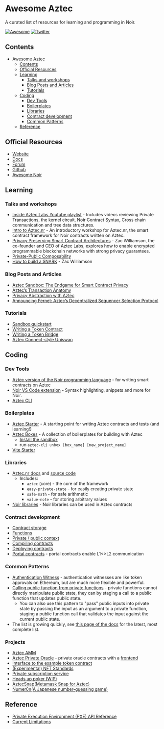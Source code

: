 # Awesome Aztec

A curated list of resources for learning and programming in Noir.

[![Awesome](https://awesome.re/badge-flat.svg)](https://awesome.re)
[![Twitter](https://img.shields.io/twitter/url/https/twitter.com/Aztec.svg?style=social&label=Follow%20%40Aztec)](https://twitter.com/aztecnetwork)

## Contents

- [Awesome Aztec](#awesome-aztec)
  - [Contents](#contents)
  - [Official Resources](#official-resources)
  - [Learning](#learning)
    - [Talks and workshops](#talks-and-workshops)
    - [Blog Posts and Articles](#blog-posts-and-articles)
    - [Tutorials](#tutorials)
  - [Coding](#coding)
    - [Dev Tools](#dev-tools)
    - [Boilerplates](#boilerplates)
    - [Libraries](#libraries)
    - [Contract development](#contract-development)
    - [Common Patterns](#common-patterns)
  - [Reference](#reference)

## Official Resources

- [Website](https://aztec.network/)
- [Docs](https://docs.aztec.network/)
- [Forum](https://discourse.aztec.network/)
- [Github](https://github.com/AztecProtocol)
- [Awesome Noir](https://github.com/noir-lang/awesome-noir/tree/main#benchmarks)

## Learning

### Talks and workshops

- [Inside Aztec Labs Youtube playlist](https://www.youtube.com/playlist?list=PLabpoAlaCBY2-sW1C8UDo16SRaMNFrnt1) - Includes videos reviewing Private Transactions, the kernel circuit, Noir Contract Syntax, Cross chain communication and tree data structures.
- [Intro to Aztec.nr](https://www.youtube.com/watch?v=58YWjQe6Cqs&list=PLabpoAlaCBY0XuHR5q3jKqKGYWbP4fDeU) - An introductory workshop for Aztec.nr, the smart contract framework for Noir contracts written on Aztec.
- [Privacy Preserving Smart Contract Architectures](https://www.youtube.com/watch?v=09nDPDN1ORA) - Zac Williamson, the co-founder and CEO of Aztec Labs, explores how to enable encrypted programmable blockchain networks with strong privacy guarantees. 
- [Private-Public Composability](https://www.youtube.com/watch?v=7Oc0tjdbi70&t=17723s)
- [How to build a SNARK](https://www.youtube.com/watch?v=j6wlamEPKlE) - Zac Williamson

### Blog Posts and Articles

- [Aztec Sandbox: The Endgame for Smart Contract Privacy](https://aztec.network/blog/announcing-aztec-sandbox-the-endgame-for-smart-contract-privacy/)
- [Aztec’s Transaction Anatomy](https://aztec.network/blog/aztecs-transaction-anatomy/)
- [Privacy Abstraction with Aztec](https://aztec.network/blog/privacy-abstraction-with-aztec/)
- [Announcing Fernet: Aztec’s Decentralized Sequencer Selection Protocol](https://medium.com/aztec-protocol/announcing-fernet-aztecs-decentralized-sequencer-selection-protocol-dd06194d572f)

### Tutorials

- [Sandbox quickstart](https://docs.aztec.network/dev_docs/getting_started/quickstart)
- [Writing a Token Contract](https://docs.aztec.network/dev_docs/tutorials/writing_token_contract)
- [Writing a Token Bridge](https://docs.aztec.network/dev_docs/tutorials/token_portal/main)
- [Aztec Connect-style Uniswap](https://docs.aztec.network/dev_docs/tutorials/uniswap/main)

## Coding

### Dev Tools

- [Aztec version of the Noir programming language](https://docs.aztec.network/dev_docs/contracts/main) - for writing smart contracts on Aztec
- [Noir VS Code extension](https://marketplace.visualstudio.com/items?itemName=noir-lang.vscode-noir) - Syntax highlighting, snippets and more for Noir.
- [Aztec CLI](https://docs.aztec.network/dev_docs/cli/main)

### Boilerplates

- [Aztec Starter](https://github.com/AztecProtocol/aztec-starter) - A starting point for writing Aztec contracts and tests (and learning!)
- [Aztec Boxes](https://github.com/AztecProtocol/aztec-packages/tree/master/boxes) - A collection of boilerplates for building with Aztec
  - [Install the sandbox](https://docs.aztec.network/dev_docs/getting_started/quickstart#install-the-sandbox)
  - run `aztec-cli unbox [box_name] [new_project_name]`
- [Vite Starter](https://github.com/puzzlehq/aztec-sandbox-vite-starter)

### Libraries

- [Aztec.nr docs](https://docs.aztec.network/dev_docs/contracts/main) and [source code](https://github.com/AztecProtocol/aztec-packages/tree/master/yarn-project/aztec-nr)
  - Includes:
    - `aztec` (core) - the core of the framework
    - `easy-private-state` - for easily creating private state
    - `safe-math` - for safe arithmetic
    - `value-note` - for storing arbitrary values
- [Noir libraries](https://github.com/noir-lang/awesome-noir/blob/main/README.md#libraries) - Noir libraries can be used in Aztec contracts

### Contract development

- [Contract storage](https://docs.aztec.network/dev_docs/contracts/syntax/storage)
- [Functions](https://docs.aztec.network/dev_docs/contracts/syntax/functions)
- [Private / public context](https://docs.aztec.network/dev_docs/contracts/syntax/context)
- [Compiling contracts](https://docs.aztec.network/dev_docs/contracts/compiling)
- [Deploying contracts](https://docs.aztec.network/dev_docs/contracts/deploying)
- [Portal contracts](https://docs.aztec.network/dev_docs/contracts/portals/main) - portal contracts enable L1<>L2 communication

### Common Patterns

- [Authentication Witness](https://docs.aztec.network/dev_docs/contracts/resources/common_patterns/authwit) - authentication witnesses are like token approvals on Ethereum, but are much more flexible and powerful.
- [Calling public function from private functions](https://docs.aztec.network/dev_docs/contracts/syntax/functions#private---public) - private functions cannot directly manipulate public state, they can by staging a call to a public function that updates public state.
  - You can also use this pattern to "pass" public inputs into private state by passing the input as an argument to a private function, staging a public function call that validates the input against the current public state.
- The list is growing quickly, see [this page of the docs](https://docs.aztec.network/dev_docs/contracts/resources/common_patterns/main) for the latest, most complete list.

### Projects

- [Aztec AMM](https://github.com/olehmisar/aztec-amm)
- [Aztec Private Oracle](https://github.com/defi-wonderland/aztec-private-oracle) - private oracle contracts with a [frontend](https://github.com/defi-wonderland/aztec-private-oracle-app)
- [Interface to the example token contract](https://github.com/defi-wonderland/aztec-token)
- [(Experimental) NFT Standards](https://github.com/resurgencelabs/nft_standards)
- [Private subscription service](https://github.com/resurgencelabs/ikigai_backend)
- [Heads up poker (WIP)](https://github.com/zobront/aztec-poker/)
- [AztecSnap(Metamask Snap for Aztec)](https://github.com/porco-rosso-j/aztec-snap)
- [Numer0n(A Japanese number-guessing game)](https://github.com/porco-rosso-j/aztec-numer0n)

## Reference

- [Private Execution Environment (PXE) API Reference](https://docs.aztec.network/apis/pxe/interfaces/PXE)
- [Current Limitations](https://docs.aztec.network/dev_docs/limitations/main)
